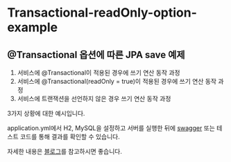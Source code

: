 # Transactional-readOnly-option-example
## @Transactional 옵션에 따른 JPA save 예제

1. 서비스에 @Transactional이 적용된 경우에 쓰기 연산 동작 과정
2. 서비스에 @Transactional(readOnly = true)이 적용된 경우에 쓰기 연산 동작 과정
3. 서비스에 트랜잭션을 선언하지 않은 경우 쓰기 연산 동작 과정

3가지 상황에 대한 예시입니다.

application.yml에서 H2, MySQL을 설정하고 서버를 실행한 뒤에 [swagger](http://localhost:8080/swagger-ui/index.html) 또는 테스트 코드를 통해 결과를 확인할 수 있습니다.

자세한 내용은 [블로그](https://velog.io/@bjo6300/%EC%84%9C%EB%B9%84%EC%8A%A4%EC%97%90-Transactional-vs-%EC%84%9C%EB%B9%84%EC%8A%A4%EC%97%90-TransactionalreadOnly-true-vs-%EB%A9%94%EC%84%9C%EB%93%9C%EC%97%90-%ED%8A%B8%EB%9E%9C%EC%9E%AD%EC%85%98%EC%9D%84-%EC%84%A0%EC%96%B8%ED%95%98%EC%A7%80-%EC%95%8A%EC%9D%80-%EA%B2%BD%EC%9A%B0%EC%97%90-JPA-save-%EB%8F%99%EC%9E%91-%EA%B3%BC%EC%A0%95)를 참고하시면 좋습니다.
